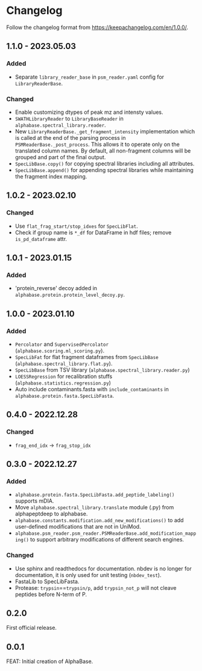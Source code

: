 # Changelog

Follow the changelog format from https://keepachangelog.com/en/1.0.0/.

## 1.1.0 - 2023.05.03

### Added

- Separate `library_reader_base` in `psm_reader.yaml` config for `LibraryReaderBase`.

### Changed

- Enable customizing dtypes of peak mz and intensty values.
- `SWATHLibraryReader` to `LibraryBaseReader` in `alphabase.spectral_library.reader`.
- New `LibraryReaderBase._get_fragment_intensity` implementation which is called at the end of the parsing process in `PSMReaderBase._post_process`. This allows it to operate only on the translated column names. By default, all non-fragment columns will be grouped and part of the final output.
- `SpecLibBase.copy()` for copying spectral libraries including all attributes.
- `SpecLibBase.append()` for appending spectral libraries while maintaining the fragment index mapping.

## 1.0.2 - 2023.02.10

### Changed

- Use `flat_frag_start/stop_idxes` for  `SpecLibFlat`.
- Check if group name is `*_df` for DataFrame in hdf files; remove `is_pd_dataframe` attr.

## 1.0.1 - 2023.01.15

### Added

- 'protein_reverse' decoy added in `alphabase.protein.protein_level_decoy.py`.

## 1.0.0 - 2023.01.10

### Added

- `Percolator` and `SupervisedPercolator` (`alphabase.scoring.ml_scoring.py`).
- `SpecLibFat` for flat fragment dataframes from `SpecLibBase` (`alphabase.spectral_library.flat.py`).
- `SpecLibBase` from TSV library (`alphabase.spectral_library.reader.py`)
- `LOESSRegression` for recalibration stuffs (`alphabase.statistics.regression.py`)
- Auto include contaminants.fasta with `include_contaminants` in `alphabase.protein.fasta.SpecLibFasta`.

## 0.4.0 - 2022.12.28

### Changed

- `frag_end_idx` -> `frag_stop_idx`

## 0.3.0 - 2022.12.27

### Added

- `alphabase.protein.fasta.SpecLibFasta.add_peptide_labeling()` supports mDIA.
- Move `alphabase.spectral_library.translate` module (.py) from alphapeptdeep to alphabase.
- `alphabase.constants.modification.add_new_modifications()` to add user-defined modifications that are not in UniMod.
- `alphabase.psm_reader.psm_reader.PSMReaderBase.add_modification_mapping()` to support arbitrary modifications of different search engines.

### Changed

- Use sphinx and readthedocs for documentation. nbdev is no longer for documentation, it is only used for unit testing (`nbdev_test`).
- FastaLib to SpecLibFasta.
- Protease: `trypsin`==`trypsin/p`, add `trypsin_not_p` will not cleave peptides before N-term of P.

## 0.2.0

First official release.

## 0.0.1

FEAT: Initial creation of AlphaBase.
